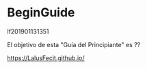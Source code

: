 # BeginGuide

lf201901131351

El objetivo de esta "Guía del Principiante" es ??

https://LalusFecit.github.io/
